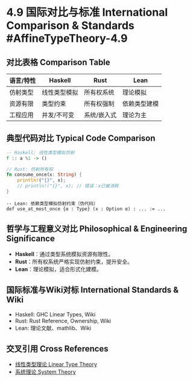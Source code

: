 # 4.9 国际对比与标准 International Comparison & Standards #AffineTypeTheory-4.9

## 对比表格 Comparison Table

| 语言/特性 | Haskell | Rust | Lean |
|-----------|---------|------|------|
| 仿射类型  | 线性类型模拟 | 所有权系统 | 理论模拟 |
| 资源有限  | 类型约束 | 所有权强制 | 依赖类型建模 |
| 工程应用  | 并发/不可变 | 系统/嵌入式 | 理论为主 |

## 典型代码对比 Typical Code Comparison

```haskell
-- Haskell: 线性类型模拟仿射
f :: a %1 -> ()
```

```rust
// Rust: 仿射所有权
fn consume_once(x: String) {
    println!("{}", x);
    // println!("{}", x); // 错误：x已被消耗
}
```

```lean
-- Lean: 依赖类型模拟仿射约束（伪代码）
def use_at_most_once {α : Type} (x : Option α) : ... := ...
```

## 哲学与工程意义对比 Philosophical & Engineering Significance

- **Haskell**：通过类型系统模拟资源有限性。
- **Rust**：所有权系统严格实现仿射约束，提升安全。
- **Lean**：理论模拟，适合形式化建模。

## 国际标准与Wiki对标 International Standards & Wiki

- Haskell: GHC Linear Types, Wiki
- Rust: Rust Reference, Ownership, Wiki
- Lean: 理论文献、mathlib、Wiki

## 交叉引用 Cross References

- [线性类型理论 Linear Type Theory](../LinearTypeTheory/README.md)
- [系统理论 System Theory](../SystemTheory/README.md)
